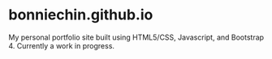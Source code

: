 # bonniechin.github.io

My personal portfolio site built using HTML5/CSS, Javascript, and Bootstrap 4.
Currently a work in progress. 
